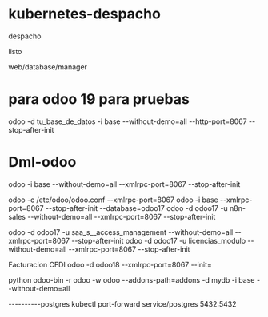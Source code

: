 # kubernetes-despacho

despacho

listo

web/database/manager



# para odoo 19 para pruebas

odoo -d tu\_base\_de\_datos -i base --without-demo=all --http-port=8067 --stop-after-init

# Dml-odoo

odoo -i base --without-demo=all --xmlrpc-port=8067 --stop-after-init

odoo -c /etc/odoo/odoo.conf --xmlrpc-port=8067
odoo -i base --xmlrpc-port=8067 --stop-after-init --database=odoo17
odoo -d odoo17 -u n8n-sales --without-demo=all --xmlrpc-port=8067 --stop-after-init

odoo -d odoo17 -u saa\_s\_\_access\_management --without-demo=all --xmlrpc-port=8067 --stop-after-init
odoo -d odoo17 -u licencias\_modulo --without-demo=all --xmlrpc-port=8067 --stop-after-init

Facturacion CFDI
odoo -d odoo18 --xmlrpc-port=8067 --init=



python odoo-bin -r odoo -w odoo --addons-path=addons -d mydb -i base --without-demo=all



----------postgres
kubectl port-forward service/postgres 5432:5432

